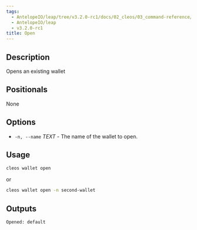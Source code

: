 ```yaml
---
tags:
  - AntelopeIO/leap/tree/v3.2.0-rc1/docs/02_cleos/03_command-reference/wallet/open.md
  - AntelopeIO/leap
  - v3.2.0-rc1
title: Open
---
```

## Description

Opens an existing wallet

## Positionals
None
## Options
- `-n, --name` _TEXT_ - The name of the wallet to open.
## Usage


```sh
cleos wallet open
```
or
```sh
cleos wallet open -n second-wallet
```

## Outputs


```console
Opened: default
```
